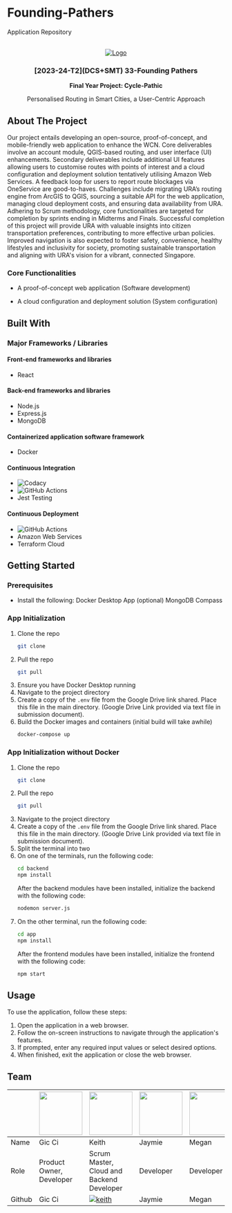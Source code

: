 # Founding-Pathers

Application Repository

<br />
<div align="center">
  <a href="">
    <img src="" alt="Logo">
  </a>

<h3 align="center">[2023-24-T2](DCS+SMT) 33-Founding Pathers</h3>

  <p align="center"><strong>
    Final Year Project: Cycle-Pathic
  </strong></p>
  <p align="center">
    Personalised Routing in Smart Cities, 
a User-Centric Approach
  </p>
</div>

## About The Project

Our project entails developing an open-source, proof-of-concept, and mobile-friendly web application to enhance the WCN. Core deliverables involve an account module, QGIS-based routing, and user interface (UI) enhancements. Secondary deliverables include additional UI features allowing users to customise routes with points of interest and a cloud configuration and deployment solution tentatively utilising Amazon Web Services. A feedback loop for users to report route blockages via OneService are good-to-haves. Challenges include migrating URA’s routing engine from ArcGIS to QGIS, sourcing a suitable API for the web application, managing cloud deployment costs, and ensuring data availability from URA. Adhering to Scrum methodology, core functionalities are targeted for completion by sprints ending in Midterms and Finals. Successful completion of this project will provide URA with valuable insights into citizen transportation preferences, contributing to more effective urban policies. Improved navigation is also expected to foster safety, convenience, healthy lifestyles and inclusivity for society, promoting sustainable transportation and aligning with URA's vision for a vibrant, connected Singapore.

### Core Functionalities

- A proof-of-concept web application (Software development)

- A cloud configuration and deployment solution (System configuration)

## Built With

### Major Frameworks / Libraries

#### Front-end frameworks and libraries

- React

#### Back-end frameworks and libraries

- Node.js
- Express.js
- MongoDB

#### Containerized application software framework
- Docker

#### Continuous Integration

- ![Codacy](https://img.shields.io/badge/Codacy-222F29.svg?style=for-the-badge&logo=Codacy&logoColor=white)
- ![GitHub Actions](https://img.shields.io/badge/GitHub%20Actions-2088FF.svg?style=for-the-badge&logo=GitHub-Actions&logoColor=white)
- Jest Testing

#### Continuous Deployment
- ![GitHub Actions](https://img.shields.io/badge/GitHub%20Actions-2088FF.svg?style=for-the-badge&logo=GitHub-Actions&logoColor=white)
- Amazon Web Services
- Terraform Cloud

## Getting Started

### Prerequisites

- Install the following:
  Docker Desktop App (optional)
  MongoDB Compass

### App Initialization

1. Clone the repo
   ```sh
   git clone 
    ```
2. Pull the repo
    ```sh
    git pull 
    ```
3. Ensure you have Docker Desktop running
4. Navigate to the project directory
5. Create a copy of the `.env` file from the Google Drive link shared. Place this file in the main directory. (Google Drive Link provided via text file in submission document).
6. Build the Docker images and containers (initial build will take awhile)
   ```sh
   docker-compose up 
   ```

### App Initialization without Docker

1. Clone the repo
   ```sh
   git clone 
    ```
2. Pull the repo
    ```sh
    git pull 
    ```
3. Navigate to the project directory
4. Create a copy of the `.env` file from the Google Drive link shared. Place this file in the main directory. (Google Drive Link provided via text file in submission document).
5. Split the terminal into two
6. On one of the terminals, run the following code:
    ```sh
    cd backend
    npm install
    ```
   After the backend modules have been installed, initialize the backend with the following code:
    ```sh
    nodemon server.js
    ```
7. On the other terminal, run the following code:
    ```sh
    cd app
    npm install
    ```
   After the frontend modules have been installed, initialize the frontend with the following code:
    ```sh
    npm start
    ```

## Usage

To use the application, follow these steps:

1. Open the application in a web browser.
2. Follow the on-screen instructions to navigate through the application's features.
3. If prompted, enter any required input values or select desired options.
4. When finished, exit the application or close the web browser.

## Team
|| <img src="https://avatars.githubusercontent.com/u/68149788?v=4" width="100"></img> | <img src="https://avatars.githubusercontent.com/u/111420736?v=4" width="100"></img> | <img src="https://avatars.githubusercontent.com/u/111410622?v=4" width="100"></img> | <img src="https://avatars.githubusercontent.com/u/144538254?v=4" width="100"></img> | <img src="https://avatars.githubusercontent.com/u/65487985?v=4" width="100"></img> | <img src="https://avatars.githubusercontent.com/u/140048767?v=4" width="100"></img> |
| ----------- | ----------- | ----------- | ----------- | ----------- | ----------- | ----------- | 
| Name | Gic Ci | Keith | Jaymie | Megan | Kyla | Jeremy | 
| Role | Product Owner, Developer | Scrum Master, Cloud and Backend Developer | Developer | Developer | Full-Stack Developer | Backend and Database Developer |
| Github | Gic Ci | [![keith](https://img.shields.io/badge/GitHub-181717.svg?style=for-the-badge&logo=GitHub&logoColor=white)](https://github.com/KeithLaww) | Jaymie | Megan | Kyla  | [![jeremy](https://img.shields.io/badge/GitHub-181717.svg?style=for-the-badge&logo=GitHub&logoColor=white)](https://github.com/jeremygmc) |
